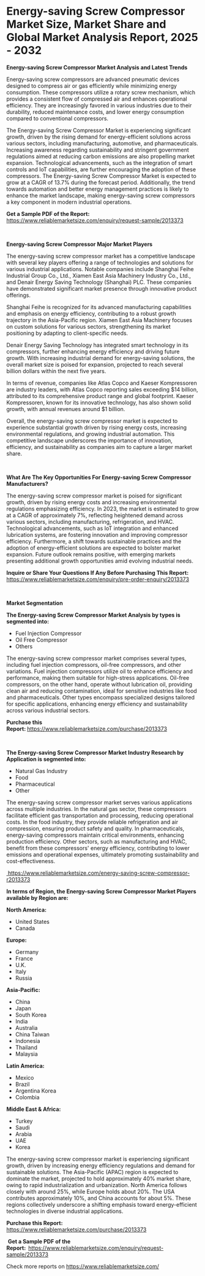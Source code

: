 <p><h1>Energy-saving Screw Compressor Market Size, Market Share and Global Market Analysis Report, 2025 - 2032</h1></p><p><strong>Energy-saving Screw Compressor Market Analysis and Latest Trends</strong></p>
<p><p>Energy-saving screw compressors are advanced pneumatic devices designed to compress air or gas efficiently while minimizing energy consumption. These compressors utilize a rotary screw mechanism, which provides a consistent flow of compressed air and enhances operational efficiency. They are increasingly favored in various industries due to their durability, reduced maintenance costs, and lower energy consumption compared to conventional compressors.</p><p>The Energy-saving Screw Compressor Market is experiencing significant growth, driven by the rising demand for energy-efficient solutions across various sectors, including manufacturing, automotive, and pharmaceuticals. Increasing awareness regarding sustainability and stringent government regulations aimed at reducing carbon emissions are also propelling market expansion. Technological advancements, such as the integration of smart controls and IoT capabilities, are further encouraging the adoption of these compressors. The Energy-saving Screw Compressor Market is expected to grow at a CAGR of 13.7% during the forecast period. Additionally, the trend towards automation and better energy management practices is likely to enhance the market landscape, making energy-saving screw compressors a key component in modern industrial operations.</p></p>
<p><strong>Get a Sample PDF of the Report:&nbsp;</strong> <a href="https://www.reliablemarketsize.com/enquiry/request-sample/2013373?utm_campaign=1879&utm_medium=2&utm_source=Github&utm_content=ia&utm_term=02032025&utm_id=energy-saving-screw-compressor">https://www.reliablemarketsize.com/enquiry/request-sample/2013373</a></p>
<p>&nbsp;</p>
<p><strong>Energy-saving Screw Compressor Major Market Players</strong></p>
<p><p>The energy-saving screw compressor market has a competitive landscape with several key players offering a range of technologies and solutions for various industrial applications. Notable companies include Shanghai Feihe Industrial Group Co., Ltd., Xiamen East Asia Machinery Industry Co., Ltd., and Denair Energy Saving Technology (Shanghai) PLC. These companies have demonstrated significant market presence through innovative product offerings.</p><p>Shanghai Feihe is recognized for its advanced manufacturing capabilities and emphasis on energy efficiency, contributing to a robust growth trajectory in the Asia-Pacific region. Xiamen East Asia Machinery focuses on custom solutions for various sectors, strengthening its market positioning by adapting to client-specific needs.</p><p>Denair Energy Saving Technology has integrated smart technology in its compressors, further enhancing energy efficiency and driving future growth. With increasing industrial demand for energy-saving solutions, the overall market size is poised for expansion, projected to reach several billion dollars within the next five years.</p><p>In terms of revenue, companies like Atlas Copco and Kaeser Kompressoren are industry leaders, with Atlas Copco reporting sales exceeding $14 billion, attributed to its comprehensive product range and global footprint. Kaeser Kompressoren, known for its innovative technology, has also shown solid growth, with annual revenues around $1 billion.</p><p>Overall, the energy-saving screw compressor market is expected to experience substantial growth driven by rising energy costs, increasing environmental regulations, and growing industrial automation. This competitive landscape underscores the importance of innovation, efficiency, and sustainability as companies aim to capture a larger market share.</p></p>
<p>&nbsp;</p>
<p><strong>What Are The Key Opportunities For Energy-saving Screw Compressor Manufacturers?</strong></p>
<p><p>The energy-saving screw compressor market is poised for significant growth, driven by rising energy costs and increasing environmental regulations emphasizing efficiency. In 2023, the market is estimated to grow at a CAGR of approximately 7%, reflecting heightened demand across various sectors, including manufacturing, refrigeration, and HVAC. Technological advancements, such as IoT integration and enhanced lubrication systems, are fostering innovation and improving compressor efficiency. Furthermore, a shift towards sustainable practices and the adoption of energy-efficient solutions are expected to bolster market expansion. Future outlook remains positive, with emerging markets presenting additional growth opportunities amid evolving industrial needs.</p></p>
<p><strong>Inquire or Share Your Questions If Any Before Purchasing This Report:</strong> <a href="https://www.reliablemarketsize.com/enquiry/pre-order-enquiry/2013373?utm_campaign=1879&utm_medium=2&utm_source=Github&utm_content=ia&utm_term=02032025&utm_id=energy-saving-screw-compressor">https://www.reliablemarketsize.com/enquiry/pre-order-enquiry/2013373</a></p>
<p>&nbsp;</p>
<p><strong>Market Segmentation</strong></p>
<p><strong>The Energy-saving Screw Compressor Market Analysis by types is segmented into:</strong></p>
<p><ul><li>Fuel Injection Compressor</li><li>Oil Free Compressor</li><li>Others</li></ul></p>
<p><p>The energy-saving screw compressor market comprises several types, including fuel injection compressors, oil-free compressors, and other variations. Fuel injection compressors utilize oil to enhance efficiency and performance, making them suitable for high-stress applications. Oil-free compressors, on the other hand, operate without lubrication oil, providing clean air and reducing contamination, ideal for sensitive industries like food and pharmaceuticals. Other types encompass specialized designs tailored for specific applications, enhancing energy efficiency and sustainability across various industrial sectors.</p></p>
<p><strong>Purchase this Report:&nbsp;</strong><a href="https://www.reliablemarketsize.com/purchase/2013373?utm_campaign=1879&utm_medium=2&utm_source=Github&utm_content=ia&utm_term=02032025&utm_id=energy-saving-screw-compressor">https://www.reliablemarketsize.com/purchase/2013373</a></p>
<p>&nbsp;</p>
<p><strong>The Energy-saving Screw Compressor Market Industry Research by Application is segmented into:</strong></p>
<p><ul><li>Natural Gas Industry</li><li>Food</li><li>Pharmaceutical</li><li>Other</li></ul></p>
<p><p>The energy-saving screw compressor market serves various applications across multiple industries. In the natural gas sector, these compressors facilitate efficient gas transportation and processing, reducing operational costs. In the food industry, they provide reliable refrigeration and air compression, ensuring product safety and quality. In pharmaceuticals, energy-saving compressors maintain critical environments, enhancing production efficiency. Other sectors, such as manufacturing and HVAC, benefit from these compressors' energy efficiency, contributing to lower emissions and operational expenses, ultimately promoting sustainability and cost-effectiveness.</p></p>
<p><a href="https://www.reliablemarketsize.com/energy-saving-screw-compressor-r2013373?utm_campaign=1879&utm_medium=2&utm_source=Github&utm_content=ia&utm_term=02032025&utm_id=energy-saving-screw-compressor">&nbsp;https://www.reliablemarketsize.com/energy-saving-screw-compressor-r2013373</a></p>
<p><strong>In terms of Region, the Energy-saving Screw Compressor Market Players available by Region are:</strong></p>
<p>
    <p> <strong> North America: </strong>
        <ul>
            <li>United States</li>
            <li>Canada</li>
        </ul>
        </p> 
    <p> <strong> Europe: </strong>
        <ul>
            <li>Germany</li>
            <li>France</li>
            <li>U.K.</li>
            <li>Italy</li>
            <li>Russia</li>
        </ul>
        </p> 
    <p> <strong> Asia-Pacific: </strong>
        <ul>
            <li>China</li>
            <li>Japan</li>
            <li>South Korea</li>
            <li>India</li>
            <li>Australia</li>
            <li>China Taiwan</li>
            <li>Indonesia</li>
            <li>Thailand</li>
            <li>Malaysia</li>
        </ul>
        </p> 
    <p> <strong> Latin America: </strong>
        <ul>
            <li>Mexico</li>
            <li>Brazil</li>
            <li>Argentina Korea</li>
            <li>Colombia</li>
        </ul>
        </p> 
    <p> <strong> Middle East & Africa: </strong>
        <ul>
            <li>Turkey</li>
            <li>Saudi</li>
            <li>Arabia</li>
            <li>UAE</li>
            <li>Korea</li>
        </ul>
    </p>
    </p>
<p><p>The energy-saving screw compressor market is experiencing significant growth, driven by increasing energy efficiency regulations and demand for sustainable solutions. The Asia-Pacific (APAC) region is expected to dominate the market, projected to hold approximately 40% market share, owing to rapid industrialization and urbanization. North America follows closely with around 25%, while Europe holds about 20%. The USA contributes approximately 10%, and China accounts for about 5%. These regions collectively underscore a shifting emphasis toward energy-efficient technologies in diverse industrial applications.</p></p>
<p><strong>Purchase this Report: </strong><a href="https://www.reliablemarketsize.com/purchase/2013373?utm_campaign=1879&utm_medium=2&utm_source=Github&utm_content=ia&utm_term=02032025&utm_id=energy-saving-screw-compressor">https://www.reliablemarketsize.com/purchase/2013373</a></p>
<p>&nbsp;<strong>Get a Sample PDF of the Report:&nbsp;&nbsp;</strong><a href="https://www.reliablemarketsize.com/enquiry/request-sample/2013373?utm_campaign=1879&utm_medium=2&utm_source=Github&utm_content=ia&utm_term=02032025&utm_id=energy-saving-screw-compressor">https://www.reliablemarketsize.com/enquiry/request-sample/2013373</a></p>
<p><strong></strong></p>
<p>Check more reports on <a href="https://www.reliablemarketsize.com/?utm_campaign=1879&utm_medium=2&utm_source=Github&utm_content=ia&utm_term=02032025&utm_id=energy-saving-screw-compressor">https://www.reliablemarketsize.com/</a></p>